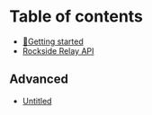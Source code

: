 # Table of contents

* [🚀Getting started](README.md)
* [Rockside Relay API](rockside-api.md)

## Advanced

* [Untitled](advanced/untitled.md)

